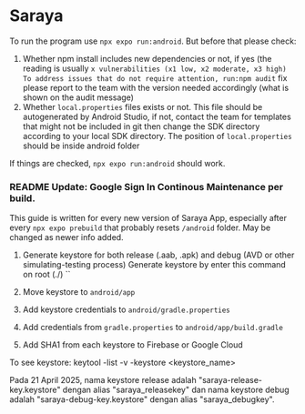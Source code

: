 # Saraya

To run the program use `npx expo run:android`. But before that please check:
1. Whether npm install includes new dependencies or not, if yes (the reading is usually `x vulnerabilities (x1 low, x2 moderate, x3 high) To address issues that do not require attention, run:npm audit` fix please report to the team with the version needed accordingly (what is shown on the audit message)
2. Whether `local.properties` files exists or not. This file should be autogenerated by Android Studio, if not, contact the team for templates that might not be included in git then change the SDK directory according to your local SDK directory. The position of `local.properties` should be inside android folder

If things are checked, `npx expo run:android` should work.

### README Update: Google Sign In Continous Maintenance per build.

This guide is written for every new version of Saraya App, especially after every `npx expo prebuild` that probably resets `/android` folder. May be changed as newer info added.

1. Generate keystore for both release (.aab, .apk) and debug (AVD or other simulating-testing process)
    Generate keystore by enter this command on root (./)
    ``
2. Move keystore to `android/app`   
3. Add keystore credentials to `android/gradle.properties`



4. Add credentials from `gradle.properties` to `android/app/build.gradle`
5. Add SHA1 from each keystore to Firebase or Google Cloud

To see keystore:
keytool -list -v -keystore <keystore_name> 

Pada 21 April 2025, nama keystore release adalah "saraya-release-key.keystore" dengan alias "saraya_releasekey" dan nama keystore debug adalah "saraya-debug-key.keystore" dengan alias "saraya_debugkey".
